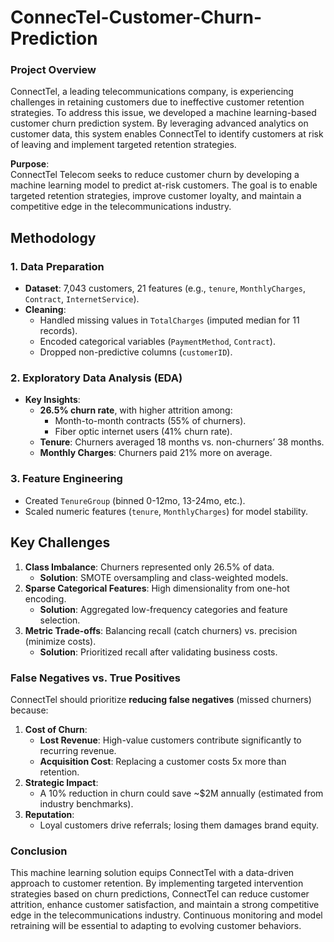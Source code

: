 # ConnecTel-Customer-Churn-Prediction

### Project Overview

ConnectTel, a leading telecommunications company, is experiencing challenges in retaining customers due to ineffective customer retention strategies. To address this issue, we developed a machine learning-based customer churn prediction system. By leveraging advanced analytics on customer data, this system enables ConnectTel to identify customers at risk of leaving and implement targeted retention strategies.

**Purpose**:  
ConnectTel Telecom seeks to reduce customer churn by developing a machine learning model to predict at-risk customers. The goal is to enable targeted retention strategies, improve customer loyalty, and maintain a competitive edge in the telecommunications industry.

## Methodology
### 1. **Data Preparation**
   - **Dataset**: 7,043 customers, 21 features (e.g., `tenure`, `MonthlyCharges`, `Contract`, `InternetService`).
   - **Cleaning**:  
     - Handled missing values in `TotalCharges` (imputed median for 11 records).  
     - Encoded categorical variables (`PaymentMethod`, `Contract`).  
     - Dropped non-predictive columns (`customerID`).  

### 2. **Exploratory Data Analysis (EDA)**
   - **Key Insights**:  
     - **26.5% churn rate**, with higher attrition among:  
       - Month-to-month contracts (55% of churners).  
       - Fiber optic internet users (41% churn rate).  
     - **Tenure**: Churners averaged 18 months vs. non-churners’ 38 months.  
     - **Monthly Charges**: Churners paid 21% more on average.  

### 3. **Feature Engineering**
   - Created `TenureGroup` (binned 0-12mo, 13-24mo, etc.).  
   - Scaled numeric features (`tenure`, `MonthlyCharges`) for model stability.  



## Key Challenges
1. **Class Imbalance**: Churners represented only 26.5% of data.  
   - **Solution**: SMOTE oversampling and class-weighted models.  
2. **Sparse Categorical Features**: High dimensionality from one-hot encoding.  
   - **Solution**: Aggregated low-frequency categories and feature selection.  
3. **Metric Trade-offs**: Balancing recall (catch churners) vs. precision (minimize costs).  
   - **Solution**: Prioritized recall after validating business costs.
  
### **False Negatives vs. True Positives**  
ConnectTel should prioritize **reducing false negatives** (missed churners) because:  
1. **Cost of Churn**:  
   - **Lost Revenue**: High-value customers contribute significantly to recurring revenue.  
   - **Acquisition Cost**: Replacing a customer costs 5x more than retention.  
2. **Strategic Impact**:  
   - A 10% reduction in churn could save ~$2M annually (estimated from industry benchmarks).  
3. **Reputation**:  
   - Loyal customers drive referrals; losing them damages brand equity.
  
### Conclusion

This machine learning solution equips ConnectTel with a data-driven approach to customer retention. By implementing targeted intervention strategies based on churn predictions, ConnectTel can reduce customer attrition, enhance customer satisfaction, and maintain a strong competitive edge in the telecommunications industry. Continuous monitoring and model retraining will be essential to adapting to evolving customer behaviors.
